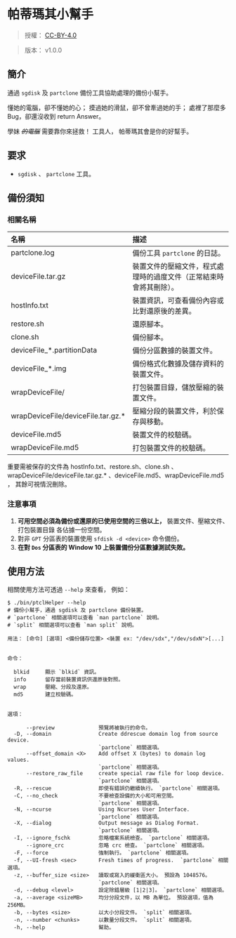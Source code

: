 帕蒂瑪其小幫手
=======


> 授權： [CC-BY-4.0](./LICENSE.md)

> 版本： v1.0.0



## 簡介


通過 `sgdisk` 及 `partclone` 備份工具協助處理的備份小幫手。

懂她的電腦，卻不懂她的心；
摸過她的滑鼠，卻不曾牽過她的手；
處裡了那麼多 Bug，卻還沒收到 return Answer。

學妹 ~~_的電腦_~~ 需要靠你來拯救！
工具人， 帕蒂瑪其會是你的好幫手。



## 要求


* `sgdisk` 、 `partclone` 工具。



## 備份須知


### 相關名稱


 名稱                                 | 描述
:----                                 |:----
partclone.log                         | 備份工具 `partclone` 的日誌。
deviceFile.tar.gz                     | 裝置文件的壓縮文件，程式處理時的過度文件（正常結束時會將其刪除）。
hostInfo.txt                          | 裝置資訊，可查看備份內容或比對還原後的差異。
restore.sh                            | 還原腳本。
clone.sh                              | 備份腳本。
deviceFile\_\*.partitionData          | 備份分區數據的裝置文件。
deviceFile\_\*.img                    | 備份格式化數據及儲存資料的裝置文件。
wrapDeviceFile/                       | 打包裝置目錄，儲放壓縮的裝置文件。
wrapDeviceFile/deviceFile.tar.gz.\*   | 壓縮分段的裝置文件，利於保存與移動。
deviceFile.md5                        | 裝置文件的校驗碼。
wrapDeviceFile.md5                    | 打包裝置文件的校驗碼。

重要需被保存的文件為
hostInfo.txt、restore.sh、clone.sh
、wrapDeviceFile/deviceFile.tar.gz.\*
、deviceFile.md5、wrapDeviceFile.md5
， 其餘可視情況刪除。



### 注意事項


1. **可用空間必須為備份或還原的已使用空間的三倍以上，**
   裝置文件、壓縮文件、打包裝置目錄 各佔據一份空間。
1. 對非 `GPT` 分區表的裝置使用 `sfdisk -d <device>` 命令備份。
1. **在對 `Dos` 分區表的 Window 10 上裝置備份分區數據測試失敗。**



## 使用方法


相關使用方法可透過 `--help` 來查看， 例如：

```
$ ./bin/ptclHelper --help
# 備份小幫手，通過 sgdisk 及 partclone 備份裝置。
# `partclone` 相關選項可以查看 `man partclone` 說明。
# `split` 相關選項可以查看 `man split` 說明。

用法： [命令] [選項] <備份儲存位置> <裝置 ex: "/dev/sdx","/dev/sdxN">[...]


命令：

  blkid     顯示 `blkid` 資訊。
  info      留存當前裝置資訊供還原後對照。
  wrap      壓縮、分段及還原。
  md5       建立校驗碼。


選項：

      --preview              預覽將被執行的命令。
  -D, --domain               Create ddrescue domain log from source device.
                             `partclone` 相關選項。
      --offset_domain <X>    Add offset X (bytes) to domain log values.
                             `partclone` 相關選項。
      --restore_raw_file     create special raw file for loop device.
                             `partclone` 相關選項。
  -R, --rescue               即使有錯誤仍繼續執行。 `partclone` 相關選項。
  -C, --no_check             不要檢查設備的大小和可用空間。
                             `partclone` 相關選項。
  -N, --ncurse               Using Ncurses User Interface.
                             `partclone` 相關選項。
  -X, --dialog               Output message as Dialog Format.
                             `partclone` 相關選項。
  -I, --ignore_fschk         忽略檔案系統檢查。 `partclone` 相關選項。
      --ignore_crc           忽略 crc 檢查。 `partclone` 相關選項。
  -F, --force                強制執行。 `partclone` 相關選項。
  -f, --UI-fresh <sec>       Fresh times of progress.  `partclone` 相關選項。
  -z, --buffer_size <size>   讀取或寫入的緩衝區大小。 預設為 1048576。
                             `partclone` 相關選項。
  -d, --debug <level>        設定除錯層級 [1|2|3]。 `partclone` 相關選項。
  -a, --average <sizeMB>     均分分段文件，以 MB 為單位。 預設選項，值為 256MB。
  -b, --bytes <size>         以大小分段文件。 `split` 相關選項。
  -n, --number <chunks>      以數量分段文件。 `split` 相關選項。
  -h, --help                 幫助。
```

